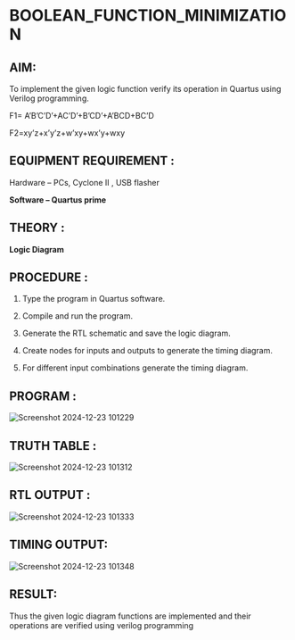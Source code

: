 # BOOLEAN_FUNCTION_MINIMIZATION

## AIM:

To implement the given logic function verify its operation in Quartus using Verilog programming.

F1= A’B’C’D’+AC’D’+B’CD’+A’BCD+BC’D 

F2=xy’z+x’y’z+w’xy+wx’y+wxy

## EQUIPMENT REQUIREMENT :

Hardware – PCs, Cyclone II , USB flasher

**Software – Quartus prime**

## THEORY :

**Logic Diagram**

## PROCEDURE :

1.	Type the program in Quartus software.

2.	Compile and run the program.

3.	Generate the RTL schematic and save the logic diagram.

4.	Create nodes for inputs and outputs to generate the timing diagram.

5.	For different input combinations generate the timing diagram.



## PROGRAM :
![Screenshot 2024-12-23 101229](https://github.com/user-attachments/assets/917222d2-f8c0-4eb2-beba-5f72c1906cee)



## TRUTH TABLE :
![Screenshot 2024-12-23 101312](https://github.com/user-attachments/assets/4dab41bb-278f-489d-902b-55277d45116e)

## RTL OUTPUT :
![Screenshot 2024-12-23 101333](https://github.com/user-attachments/assets/ec3f845c-6d01-4e71-bf18-6fed6271532c)

## TIMING OUTPUT:
![Screenshot 2024-12-23 101348](https://github.com/user-attachments/assets/3097f1b9-caec-4d92-96d9-f2e6511e4576)

## RESULT:
Thus the given logic diagram functions are implemented and their operations are verified using verilog programming







